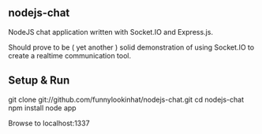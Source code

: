 ## nodejs-chat

NodeJS chat application written with Socket.IO and Express.js.

Should prove to be ( yet another ) solid demonstration of using Socket.IO to create a realtime communication tool.

## Setup & Run

git clone git://github.com/funnylookinhat/nodejs-chat.git
cd nodejs-chat
npm install
node app

Browse to localhost:1337